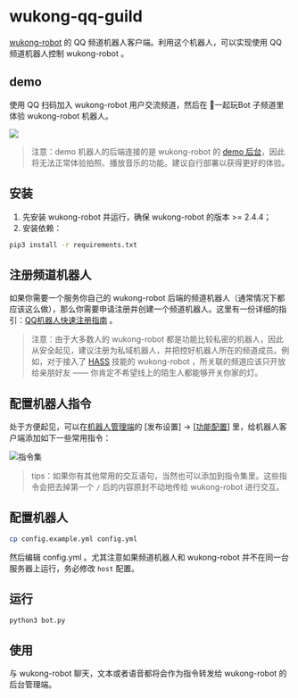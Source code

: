 # wukong-qq-guild

[wukong-robot](http://github.com/wzpan/wukong-robot) 的 QQ 频道机器人客户端。利用这个机器人，可以实现使用 QQ 频道机器人控制 wukong-robot 。

## demo

使用 QQ 扫码加入 wukong-robot 用户交流频道，然后在 🤖一起玩Bot 子频道里体验 wukong-robot 机器人。

![](https://wzpan-1253537070.cos.ap-guangzhou.myqcloud.com/misc/wukong-guild-qrcode.png)

> 注意：demo 机器人的后端连接的是 wukong-robot 的 [demo 后台](http://bot.hahack.com:5000)，因此将无法正常体验拍照、播放音乐的功能。建议自行部署以获得更好的体验。

## 安装

1. 先安装 wukong-robot 并运行，确保 wukong-robot 的版本 >= 2.4.4；
2. 安装依赖：

``` bash
pip3 install -r requirements.txt
```

## 注册频道机器人

如果你需要一个服务你自己的 wukong-robot 后端的频道机器人（通常情况下都应该这么做），那么你需要申请注册并创建一个频道机器人。这里有一份详细的指引：[QQ机器人快速注册指南](https://cloud.tencent.com/lab/lab/console/1005936350069241?channel=p1001&sceneCode=q) 。

> 注意：由于大多数人的 wukong-robot 都是功能比较私密的机器人，因此从安全起见，建议注册为私域机器人，并把控好机器人所在的频道成员。例如，对于接入了 [HASS](https://wukong.hahack.com/#/contrib?id=hass) 技能的 wukong-robot ，所关联的频道应该只开放给亲朋好友 —— 你肯定不希望线上的陌生人都能够开关你家的灯。

## 配置机器人指令

处于方便起见，可以在[机器人管理端](https://q.qq.com/bot/)的 [发布设置] -> [[功能配置](https://q.qq.com/bot/#/developer/publish-config/function-config)] 里，给机器人客户端添加如下一些常用指令：

![指令集](https://wzpan-1253537070.cos.ap-guangzhou.myqcloud.com/misc/commands.jpeg)

> tips：如果你有其他常用的交互语句，当然也可以添加到指令集里。这些指令会把去掉第一个 `/` 后的内容原封不动地传给 wukong-robot 进行交互。

## 配置机器人

``` bash
cp config.example.yml config.yml
```

然后编辑 config.yml 。尤其注意如果频道机器人和 wukong-robot 并不在同一台服务器上运行，务必修改 `host` 配置。

## 运行

``` bash
python3 bot.py
```
## 使用

与 wukong-robot 聊天，文本或者语音都将会作为指令转发给 wukong-robot 的后台管理端。